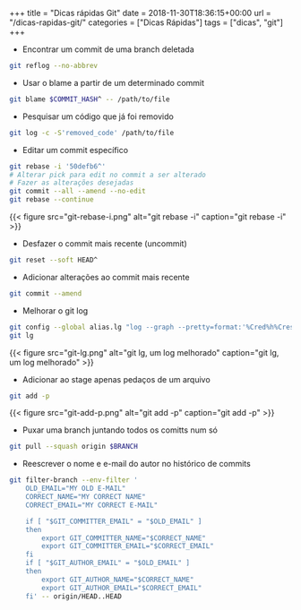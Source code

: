 +++
title = "Dicas rápidas Git"
date = 2018-11-30T18:36:15+00:00
url = "/dicas-rapidas-git/"
categories = ["Dicas Rápidas"]
tags = ["dicas", "git"]
+++

* Encontrar um commit de uma branch deletada
```bash
git reflog --no-abbrev
```


* Usar o blame a partir de um determinado commit
```bash
git blame $COMMIT_HASH^ -- /path/to/file
```


* Pesquisar um código que já foi removido
```bash
git log -c -S'removed_code' /path/to/file
```


* Editar um commit específico
```bash
git rebase -i '50defb6^'
# Alterar pick para edit no commit a ser alterado
# Fazer as alterações desejadas
git commit --all --amend --no-edit
git rebase --continue
```
{{< figure src="git-rebase-i.png" alt="git rebase -i" caption="git rebase -i" >}}


* Desfazer o commit mais recente (uncommit)
```bash
git reset --soft HEAD^
```


* Adicionar alterações ao commit mais recente
```bash
git commit --amend
```


* Melhorar o git log
```bash
git config --global alias.lg "log --graph --pretty=format:'%Cred%h%Creset -%C(yellow)%d%Creset %s %Cgreen(%cr) %C(bold blue)<%an>%Creset'"
git lg
```
{{< figure src="git-lg.png" alt="git lg, um log melhorado" caption="git lg, um log melhorado" >}}


* Adicionar ao stage apenas pedaços de um arquivo
```bash
git add -p
```
{{< figure src="git-add-p.png" alt="git add -p" caption="git add -p" >}}


* Puxar uma branch juntando todos os comitts num só
```bash
git pull --squash origin $BRANCH
```


* Reescrever o nome e e-mail do autor no histórico de commits 
```bash
git filter-branch --env-filter '
	OLD_EMAIL="MY OLD E-MAIL"
	CORRECT_NAME="MY CORRECT NAME"
	CORRECT_EMAIL="MY CORRECT E-MAIL"

	if [ "$GIT_COMMITTER_EMAIL" = "$OLD_EMAIL" ]
	then
		export GIT_COMMITTER_NAME="$CORRECT_NAME"
		export GIT_COMMITTER_EMAIL="$CORRECT_EMAIL"
	fi
	if [ "$GIT_AUTHOR_EMAIL" = "$OLD_EMAIL" ]
	then
		export GIT_AUTHOR_NAME="$CORRECT_NAME"
		export GIT_AUTHOR_EMAIL="$CORRECT_EMAIL"
	fi' -- origin/HEAD..HEAD
```
